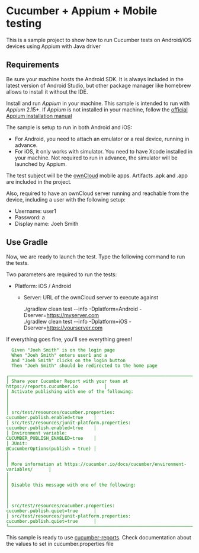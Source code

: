 # Cucumber + Appium + Mobile testing

This is a sample project to show how to run Cucumber tests on Android/iOS devices using Appium with Java driver

## Requirements

Be sure your machine hosts the Android SDK. It is always included in the latest version of Android Studio, but other package manager like homebrew allows to install it without the IDE.

Install and run *Appium* in your machine. This sample is intended to run with *Appium* 2.15+. If *Appium* is not installed in your machine, follow the [official Appium installation manual](https://appium.io/docs/en/2.0/quickstart/install/)

The sample is setup to run in both Android and iOS:

- For Android, you need to attach an emulator or a real device, running in advance.
- For iOS, it only works with simulator. You need to have Xcode installed in your machine. Not required to run in advance, the simulator will be launched by Appium.

The test subject will be the [ownCloud](https://github.com/owncloud/) mobile apps. Artifacts .apk and .app are included in the project.

Also, required to have an ownCloud server running and reachable from the device, including a user with the following setup:

- Username: user1
- Password: a
- Display name: Joeh Smith

## Use Gradle

Now, we are ready to launch the test. Type the following command to run the tests. 

Two parameters are required to run the tests:

- Platform: iOS / Android
  - Server: URL of the ownCloud server to execute against

    ./gradlew clean test --info -Dplatform=Android -Dserver=https://myserver.com<br>
    ./gradlew clean test --info -Dplatform=iOS -Dserver=https://yourserver.com

If everything goes fine, you'll see everything green!

<font color='green'>

      Given "Joeh Smith" is on the login page
      When "Joeh Smith" enters user1 and a
      And "Joeh Smith" clicks on the login button
      Then "Joeh Smith" should be redirected to the home page

    ┌───────────────────────────────────────────────────────────────────────────────────┐
    │ Share your Cucumber Report with your team at https://reports.cucumber.io          │
    │ Activate publishing with one of the following:                                    │
    │                                                                                   │
    │ src/test/resources/cucumber.properties:          cucumber.publish.enabled=true    │
    │ src/test/resources/junit-platform.properties:    cucumber.publish.enabled=true    │
    │ Environment variable:                            CUCUMBER_PUBLISH_ENABLED=true    │
    │ JUnit:                                           @CucumberOptions(publish = true) │
    │                                                                                   │
    │ More information at https://cucumber.io/docs/cucumber/environment-variables/      │
    │                                                                                   │
    │ Disable this message with one of the following:                                   │
    │                                                                                   │
    │ src/test/resources/cucumber.properties:          cucumber.publish.quiet=true      │
    │ src/test/resources/junit-platform.properties:    cucumber.publish.quiet=true      │
    └───────────────────────────────────────────────────────────────────────────────────┘

   
</font>

This sample is ready to use [cucumber-reports](https://cucumber.io/docs/cucumber/reporting/?lang=java). Check documentation about the values to set in cucumber.properties file 
